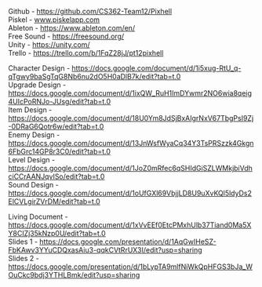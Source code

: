 Github - https://github.com/CS362-Team12/Pixhell <br>
Piskel - www.piskelapp.com <br>
Ableton - https://www.ableton.com/en/ <br>
Free Sound - https://freesound.org/ <br>
Unity - https://unity.com/ <br>
Trello - https://trello.com/b/1FqZ28jJ/pt12pixhell <br>

Character Design - https://docs.google.com/document/d/1i5xug-RtU_q-qTgwy9baSgTqG8Nb6nu2dO5H0aDlB7k/edit?tab=t.0 <br>
Upgrade Design - https://docs.google.com/document/d/1ixQW_RuH1ImDYwmr2NO6wia8qeig4UIcPoRNJo-JUsg/edit?tab=t.0 <br>
Item Design - https://docs.google.com/document/d/18U0Ym8JdSjBxAIgrNxV67TbgPsI9Zj-0DRaG6Qotr6w/edit?tab=t.0 <br>
Enemy Design - https://docs.google.com/document/d/13JnWsfWyaCq34Y3TsPRSzzk4Gkgn6FbGrc14GP8r3C0/edit?tab=t.0 <br>
Level Design - https://docs.google.com/document/d/1JoZ0mRfec6qSHIdGiSZLWMkjbiVdhciCCrAANJqvISo/edit?tab=t.0 <br>
Sound Design - https://docs.google.com/document/d/1oUfGXl69VbjjLD8U9uXvKQl5ldyDs2ElCVLgirZVrDM/edit?tab=t.0 <br>

Living Document - https://docs.google.com/document/d/1xVvEEf0EtcPMxhUlb37Tiand0Ma5XY8CIZj35kNzp0U/edit?tab=t.0 <br>
Slides 1 - https://docs.google.com/presentation/d/1AqGwIHeSZ-FbKAwv3YYuCDQxasAiu3-qqkCVtRrUX3I/edit?usp=sharing <br>
Slides 2 - https://docs.google.com/presentation/d/1bLypTA9mlfNiWkQpHFGS3bJa_WOuCkc9bdj3YTHLBmk/edit?usp=sharing <br>
